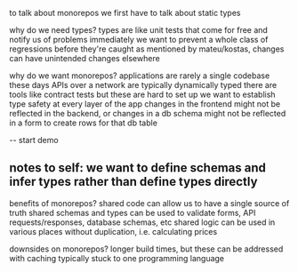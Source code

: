 to talk about monorepos we first have to talk about static types

why do we need types?
  types are like unit tests that come for free and notify us of problems immediately
  we want to prevent a whole class of regressions before they're caught
  as mentioned by mateu/kostas, changes can have unintended changes elsewhere

why do we want monorepos?
  applications are rarely a single codebase these days
  APIs over a network are typically dynamically typed
  there are tools like contract tests but these are hard to set up
  we want to establish type safety at every layer of the app
  changes in the frontend might not be reflected in the backend, or changes in a db schema might not be
    reflected in a form to create rows for that db table

--
start demo

notes to self:
  we want to define schemas and infer types rather than define types directly
--

benefits of monorepos?
  shared code can allow us to have a single source of truth
  shared schemas and types can be used to validate forms, API requests/responses, database schemas, etc
  shared logic can be used in various places without duplication, i.e. calculating prices

downsides on monorepos?
  longer build times, but these can be addressed with caching
  typically stuck to one programming language
